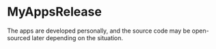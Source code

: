 # MyAppsRelease
The apps are developed personally, and the source code may be open-sourced later depending on the situation.